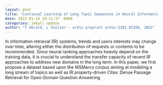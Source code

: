 ```yaml
--- 
layout: post 
title: "Continual Learning of Long Topic Sequences in Neural Information Retrieval" 
date: 2022-01-15 10:11:37 -0400 
categories: jekyll update 
author: "T Gerald, L Soulier - arXiv preprint arXiv:2201.03356, 2022" 
--- 
```

In information retrieval (IR) systems, trends and users interests may change over time, altering either the distribution of requests or contents to be recommended. Since neural ranking approaches heavily depend on the training data, it is crucial to understand the transfer capacity of recent IR approaches to address new domains in the long term. In this paper, we first propose a dataset based upon the MSMarco corpus aiming at modeling a long stream of topics as well as IR property-driven Cites: Dense Passage Retrieval for Open-Domain Question Answering
